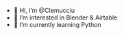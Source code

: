 - 👋 Hi, I’m @Clemucciu
- 👀 I’m interested in Blender & Airtable
- 🌱 I’m currently learning Python

<!---
Clemucciu/Clemucciu is a ✨ special ✨ repository because its `README.md` (this file) appears on your GitHub profile.
You can click the Preview link to take a look at your changes.
--->
